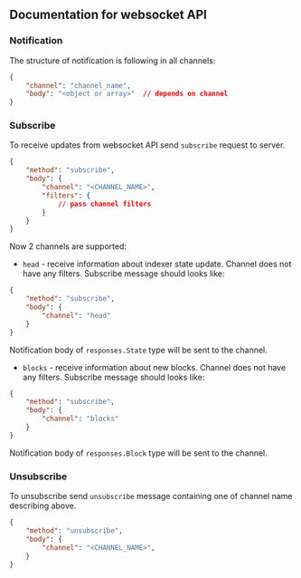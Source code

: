 ## Documentation for websocket API

### Notification

The structure of notification is following in all channels:

```json
{
    "channel": "channel_name",
    "body": "<object or array>"  // depends on channel
}
```

### Subscribe

To receive updates from websocket API send `subscribe` request to server.

```json
{
    "method": "subscribe",
    "body": {
        "channel": "<CHANNEL_NAME>",
        "filters": {
            // pass channel filters
        }
    }
}
```

Now 2 channels are supported:

* `head` - receive information about indexer state update. Channel does not have any filters. Subscribe message should looks like:

```json
{
    "method": "subscribe",
    "body": {
        "channel": "head"
    }
}
```

Notification body of `responses.State` type will be sent to the channel.

* `blocks` - receive information about new blocks. Channel does not have any filters. Subscribe message should looks like:

```json
{
    "method": "subscribe",
    "body": {
        "channel": "blocks"
    }
}
```

Notification body of `responses.Block` type will be sent to the channel.


### Unsubscribe

To unsubscribe send `unsubscribe` message containing one of channel name describing above.


```json
{
    "method": "unsubscribe",
    "body": {
        "channel": "<CHANNEL_NAME>",
    }
}
```
